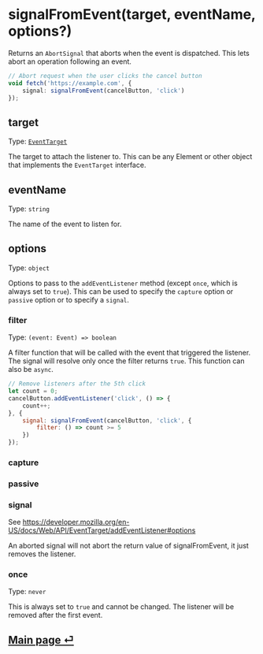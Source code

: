 # signalFromEvent(target, eventName, options?)

Returns an `AbortSignal` that aborts when the event is dispatched. This lets abort an operation following an event.

```ts
// Abort request when the user clicks the cancel button
void fetch('https://example.com', {
	signal: signalFromEvent(cancelButton, 'click')
});
```

## target

Type: [`EventTarget`](https://developer.mozilla.org/en-US/docs/Web/API/EventTarget)

The target to attach the listener to. This can be any Element or other object that implements the `EventTarget` interface.

## eventName

Type: `string`

The name of the event to listen for.

## options

Type: `object`

Options to pass to the `addEventListener` method (except `once`, which is always set to `true`). This can be used to specify the `capture` option or `passive` option or to specify a `signal`.

### filter

Type: `(event: Event) => boolean`

A filter function that will be called with the event that triggered the listener. The signal will resolve only once the filter returns `true`. This function can also be `async`.

```js
// Remove listeners after the 5th click
let count = 0;
cancelButton.addEventListener('click', () => {
	count++;
}, {
	signal: signalFromEvent(cancelButton, 'click', {
		filter: () => count >= 5
	})
});
```

### capture
### passive
### signal

See https://developer.mozilla.org/en-US/docs/Web/API/EventTarget/addEventListener#options

An aborted signal will not abort the return value of signalFromEvent, it just removes the listener.

### once

Type: `never`

This is always set to `true` and cannot be changed. The listener will be removed after the first event.

## [Main page ⏎](../readme.md)
